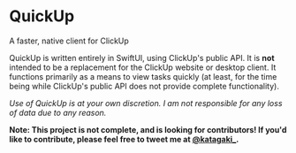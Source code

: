 # QuickUp
A faster, native client for ClickUp

QuickUp is written entirely in SwiftUI, using ClickUp's public API. It is **not** intended to be a replacement for the ClickUp website or desktop client. It functions primarily as a means to view tasks quickly (at least, for the time being while ClickUp's public API does not provide complete functionality).

*Use of QuickUp is at your own discretion. I am not responsible for any loss of data due to any reason.*

**Note: This project is not complete, and is looking for contributors! If you'd like to contribute, please feel free to tweet me at [@katagaki_](https://twitter.com/katagaki_).**
